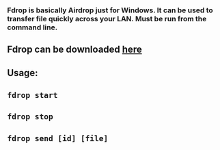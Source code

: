 ### Fdrop is basically Airdrop just for Windows. It can be used to transfer file quickly across your LAN. Must be run from the command line.
## Fdrop can be downloaded [here](https://github.com/jptr218/fdrop/raw/main/fdrop.exe)
## Usage:

## `fdrop start`

## `fdrop stop`

## `fdrop send [id] [file]`

